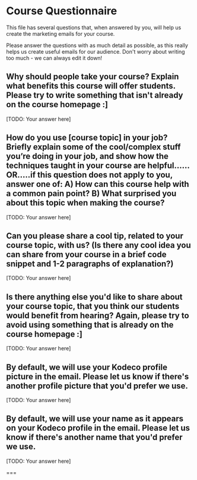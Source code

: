 # Course Questionnaire

This file has several questions that, when answered by you, will help us create the marketing emails for your course.

Please answer the questions with as much detail as possible, as this really helps us create useful emails for our audience. Don't worry about writing too much - we can always edit it down!

## Why should people take your course? Explain what benefits this course will offer students. Please try to write something that isn't already on the course homepage :]

[TODO: Your answer here]

## How do you use [course topic] in your job? Briefly explain some of the cool/complex stuff you’re doing in your job, and show how the techniques taught in your course are helpful……OR…..if this question does not apply to you, answer one of: A) How can this course help with a common pain point? B) What surprised you about this topic when making the course?

[TODO: Your answer here]

## Can you please share a cool tip, related to your course topic, with us? (Is there any cool idea you can share from your course in a brief code snippet and 1-2 paragraphs of explanation?)

[TODO: Your answer here]

## Is there anything else you'd like to share about your course topic, that you think our students would benefit from hearing? Again, please try to avoid using something that is already on the course homepage :]

[TODO: Your answer here]

## By default, we will use your Kodeco profile picture in the email. Please let us know if there's another profile picture that you'd prefer we use.

[TODO: Your answer here]

## By default, we will use your name as it appears on your Kodeco profile in the email. Please let us know if there's another name that you'd prefer we use.

[TODO: Your answer here]


===
